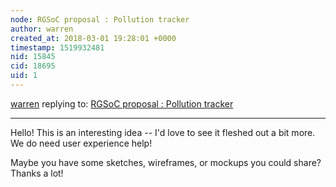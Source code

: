 ```yaml
---
node: RGSoC proposal : Pollution tracker
author: warren
created_at: 2018-03-01 19:28:01 +0000
timestamp: 1519932481
nid: 15845
cid: 18695
uid: 1
---
```




[warren](../profile/warren) replying to: [RGSoC proposal : Pollution tracker](../notes/evjam/03-01-2018/pollution-tracker)

----
Hello! This is an interesting idea -- I'd love to see it fleshed out a bit more. We do need user experience help! 

Maybe you have some sketches, wireframes, or mockups you could share? Thanks a lot!